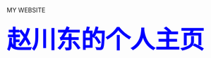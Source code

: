 <!DOCTYPE >
<html>
    <head>
        <style><style>@charset"UTF-8";details:not([open])>*:not(summary){display:none;}details>summary{display:block;}details>summary::before{content:"►";padding-right:0.3rem;font-size:0.6rem;cursor:default;}details[open]>summary::before{content:"▼";}</style></style>
    <title> ZCDsingal/README.md at master
        <meta name="description" content="信号与系统. Contribute to ZCDSignal development by creating an account on GitHub.">
    </title>
    </head>
    <body>
        <p>
            <style="font-weight:bold;font-size:2em;text-align:center;" ></style>MY  WEBSITE</p>
    <jiacu style="font-size: 4em;font-weight:bold;color:blue;text-align: center;display: block；max-resolution: 0.5em;">
        赵川东的个人主页</jiacu>
    </body>
    <body>
        <background-image:ur1(photo-1536982942848-09777d0cd8f0.jpg)></background-image:ur1>
    </body>